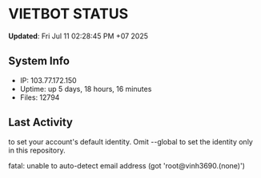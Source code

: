 # VIETBOT STATUS
**Updated**: Fri Jul 11 02:28:45 PM +07 2025

## System Info
- IP: 103.77.172.150
- Uptime: up 5 days, 18 hours, 16 minutes
- Files: 12794

## Last Activity

to set your account's default identity.
Omit --global to set the identity only in this repository.

fatal: unable to auto-detect email address (got 'root@vinh3690.(none)')
